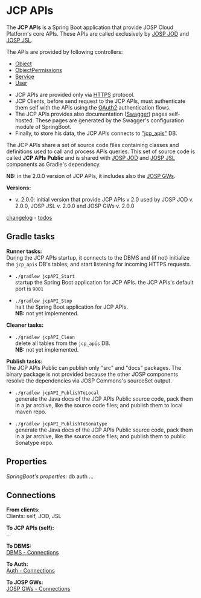 # JCP APIs

The **JCP APIs** is a Spring Boot application that provide JOSP Cloud Platform's
core APIs. These APIs are called exclusively by [JOSP JOD](../jospJOD/README.md)
and [JOSP JSL](../jospJSL/README.md).

The APIs are provided by following controllers:
* [Object](object.md)
* [ObjectPermissions](object_permissions.md)
* [Service](service.md)
* [User](user.md)

- JCP APIs are provided only via [HTTPS](https.md) protocol.
- JCP Clients, before send request to the JCP APIs, must authenticate them self
with the APIs using the [OAuth2](oauth2.md) authentication flows.
- The JCP APIs provides also documentation ([Swagger](swagger.md)) pages self-hosted.
These pages are generated by the Swagger's configuration module of SpringBoot.
- Finally, to store his data, the JCP APIs connects to ["jcp_apis"](db.md) DB.

The JCP APIs share a set of source code files containing classes and definitions
used to call and process APIs queries. This set of source code is called **JCP
APIs Public** and is shared with [JOSP JOD](../jospJOD/README.md) and
[JOSP JSL](../jospJSL/README.md) components as Gradle's dependency.

**NB:** in the 2.0.0 version of JCP APIs, it includes also the [JOSP GWs](../jospGWs/README.md).

**Versions:**<br>
  * v. 2.0.0:
    initial version that provide JCP APIs v 2.0 used by JOSP JOD v. 2.0.0,
    JOSP JSL v. 2.0.0 and JOSP GWs v. 2.0.0

[changelog](CHANGELOG.md) - [todos](TODOS.md)


## Gradle tasks

**Runner tasks:**<br>
  During the JCP APIs startup, it connects to the DBMS and (if not) initialize
  the ```jcp_apis``` DB's tables; and start listening for incoming HTTPS requests.

  * ```./gradlew jcpAPI_Start```<br>
    startup the Spring Boot application for JCP APIs.
    the JCP APIs's default port is ```9001```
    
  * ```./gradlew jcpAPI_Stop```<br>
    halt the Spring Boot application for JCP APIs.<br>
    **NB:** not yet implemented.

**Cleaner tasks:**<br>
  * ```./gradlew jcpAPI_Clean```<br>
    delete all tables from the ```jcp_apis``` DB.<br>
    **NB:** not yet implemented.

**Publish tasks:**<br>
  The JCP APIs Public can publish only "src" and "docs" packages. The binary
  package is not provided because the other JOSP components resolve the dependencies
  via JOSP Commons's sourceSet output.
   
  * ```./gradlew jcpAPI_PublishToLocal```<br>
    generate the Java docs of the JCP APIs Public source code, pack them in a jar
    archive, like the source code files; and publish them to local maven repo.
   
  * ```./gradlew jcpAPI_PublishToSonatype```<br>
    generate the Java docs of the JCP APIs Public source code, pack them in a jar
    archive, like the source code files; and publish them to public Sonatype repo.


## Properties

*SpringBoot's properties:*
db
auth
...


## Connections

**From clients:**<br>
  Clients: self, JOD, JSL

**To JCP APIs (self):**<br>
  ...

**To DBMS:**<br>
  [DBMS - Connections](../dockers/dbms.md#Connections)

**To Auth:**<br>
  [Auth - Connections](../dockers/auth.md#Connections)

**To JOSP GWs:**<br>
  [JOSP GWs - Connections](../jospGWs/README.md#Connections)